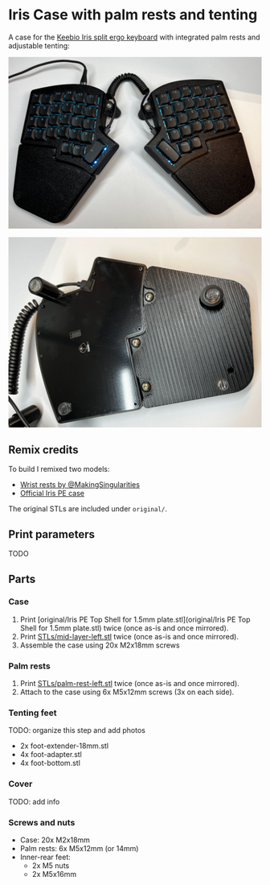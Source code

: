 # Iris Case with palm rests and tenting

A case for the [Keebio Iris split ergo keyboard][1] with integrated palm rests and adjustable tenting:

![Full view](./images/full.jpg)

![Bottom](./images/bottom.jpg)

## Remix credits

To build I remixed two models:

- [Wrist rests by @MakingSingularities](https://www.printables.com/model/437115-keebio-iris-keyboard-wrist-rests)
- [Official Iris PE case](https://github.com/keebio/iris-case)

The original STLs are included under `original/`.

## Print parameters

TODO

## Parts

### Case

1. Print [original/Iris PE Top Shell for 1.5mm plate.stl](original/Iris PE Top Shell for 1.5mm plate.stl)
   twice (once as-is and once mirrored).
2. Print [STLs/mid-layer-left.stl](STLs/mid-layer-left.stl) twice (once as-is
   and once mirrored).
3. Assemble the case using 20x M2x18mm screws

### Palm rests

1. Print [STLs/palm-rest-left.stl](STLs/palm-rest-left.stl) twice (once as-is
   and once mirrored).
2. Attach to the case using 6x M5x12mm screws (3x on each side).

### Tenting feet

TODO: organize this step and add photos

- 2x foot-extender-18mm.stl
- 4x foot-adapter.stl
- 4x foot-bottom.stl

### Cover

TODO: add info

### Screws and nuts

- Case: 20x M2x18mm
- Palm rests: 6x M5x12mm (or 14mm)
- Inner-rear feet:
  - 2x M5 nuts
  - 2x M5x16mm

[1]: https://keeb.io/collections/iris-split-ergonomic-keyboard
